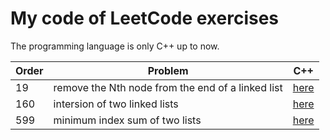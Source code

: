 # My code of LeetCode exercises

The programming language is only C++ up to now.

| Order | Problem                                           | C++       |
| ----- | --------------------------------------------------| --------- |
| 19	| remove the Nth node from the end of a linked list | [here](./C\&C++/19_remove_nth_node_from_end_of_ll.cpp)|
| 160  	| intersion of two linked lists	                    | [here](./C\&C++/160_intersection_of_two_linked_lists.cpp) |
| 599   | minimum index sum of two lists		    | [here](./C\&C++/599_minimum_index_sum_of_two_lists.cpp) |
